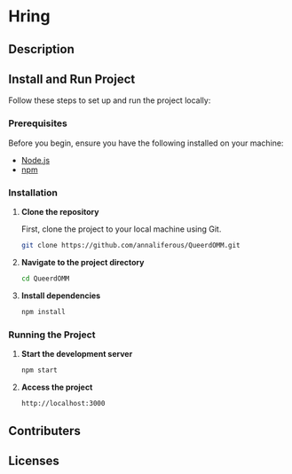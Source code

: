 # Hring

## Description


## Install and Run Project

Follow these steps to set up and run the project locally:

### Prerequisites

Before you begin, ensure you have the following installed on your machine:

- [Node.js](https://nodejs.org/en/)
- [npm](https://www.npmjs.com/) 

### Installation

1. **Clone the repository**

   First, clone the project to your local machine using Git.

   ```bash
   git clone https://github.com/annaliferous/QueerdOMM.git

2. **Navigate to the project directory**

   ```bash
   cd QueerdOMM

3. **Install dependencies**

   ```bash
   npm install
   
### Running the Project

1. **Start the development server**

    ```bash
    npm start
    
2. **Access the project**
 
   ```bash
   http://localhost:3000
   
## Contributers

## Licenses
